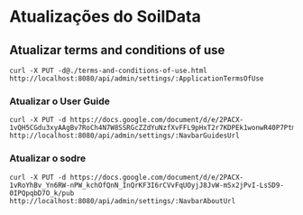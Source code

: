 # Atualizações do SoilData

## Atualizar terms and conditions of use 

````
curl -X PUT -d@./terms-and-conditions-of-use.html  http://localhost:8080/api/admin/settings/:ApplicationTermsOfUse
````


### Atualizar o User Guide

````
curl -X PUT -d https://docs.google.com/document/d/e/2PACX-1vQH5CGdu3xyAAgBv7RoCh4N7W8SSRGcZZdYuNzfXvFFL9pHxT2r7KDPEk1wonwR40P7Ptm9o1rcTIeS/pub http://localhost:8080/api/admin/settings/:NavbarGuidesUrl

````

### Atualizar o sodre 

````
curl -X PUT -d https://docs.google.com/document/d/e/2PACX-1vRoYhBv_Yn6RW-nPW_kchOfQnN_InQrKF3I6rCVvFqUOyjJ8JvW-mSx2jPvI-LsSD9-0IPQpqbD7O_k/pub http://localhost:8080/api/admin/settings/:NavbarAboutUrl

````

